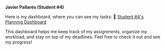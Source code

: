 **Javier Pallarés (Student #4)**

Here is my dashboard, where you can see my tasks:
🔗 [Student #4's Planning Dashboard](https://github.com/users/javpalgon/projects/1/views/12)

This dashboard helps me keep track of my assignments, organize my workload, and stay on top of my deadlines. Feel free to check it out and see my progress!
